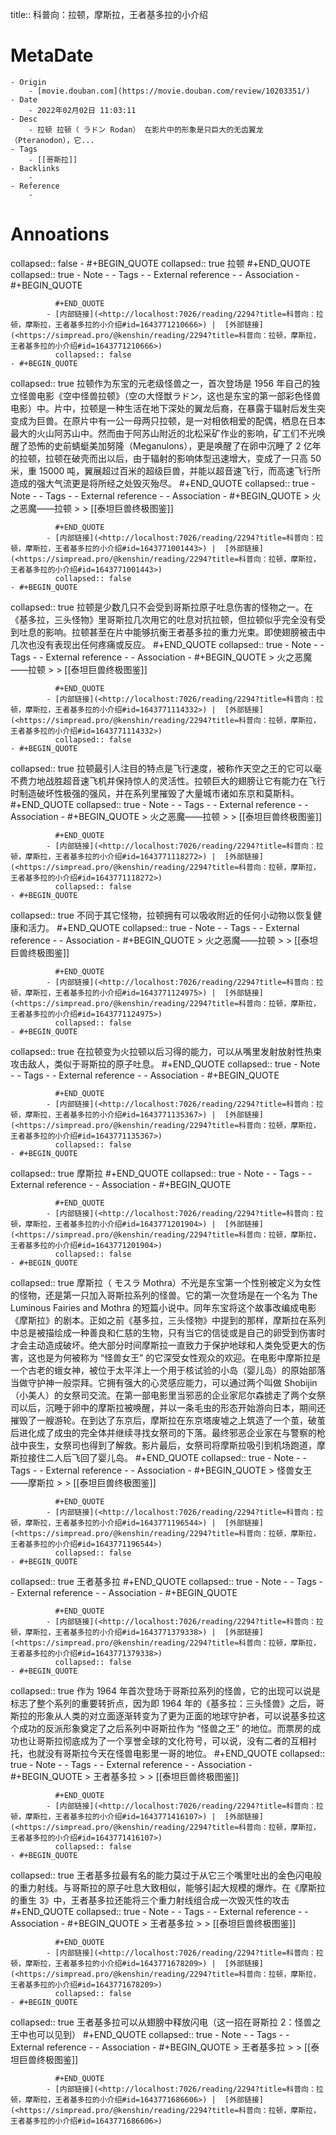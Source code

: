title::  科普向：拉顿，摩斯拉，王者基多拉的小介绍

# MetaDate
	- Origin
		- [movie.douban.com](https://movie.douban.com/review/10203351/)
	- Date
		- 2022年02月02日 11:03:11
	- Desc
		- 拉顿 拉顿（ ラドン Rodan） 在影片中的形象是只巨大的无齿翼龙（Pteranodon），它...
	- Tags
		- [[哥斯拉]]
	- Backlinks
		-
	- Reference
		-
# Annoations

collapsed:: false
	- #+BEGIN_QUOTE
collapsed:: true
	    拉顿 
	    #+END_QUOTE
	    collapsed:: true
		- Note
			-
		- Tags
			-
		- External reference
			-
		- Association
			- #+BEGIN_QUOTE
			  
			  #+END_QUOTE
			- [内部链接](<http://localhost:7026/reading/2294?title=科普向：拉顿，摩斯拉，王者基多拉的小介绍#id=1643771210666>) |  [外部链接](<https://simpread.pro/@kenshin/reading/2294?title=科普向：拉顿，摩斯拉，王者基多拉的小介绍#id=1643771210666>)
			  collapsed:: false
	- #+BEGIN_QUOTE
collapsed:: true
	    拉顿作为东宝的元老级怪兽之一，首次登场是 1956 年自己的独立怪兽电影《空中怪兽拉顿》（空の大怪獣ラドン，这也是东宝的第一部彩色怪兽电影）中。片中，拉顿是一种生活在地下深处的翼龙后裔，在暴露于辐射后发生突变成为巨兽。在原片中有一公一母两只拉顿，是一对相依相爱的配偶，栖息在日本最大的火山阿苏山中。然而由于阿苏山附近的北松采矿作业的影响，矿工们不光唤醒了恐怖的史前蜻蜓美加努隆（Meganulons），更是唤醒了在卵中沉睡了 2 亿年的拉顿，拉顿在破壳而出以后，由于辐射的影响体型迅速增大，变成了一只高 50 米，重 15000 吨，翼展超过百米的超级巨兽，并能以超音速飞行，而高速飞行所造成的强大气流更是将所经之处毁灭殆尽。 
	    #+END_QUOTE
	    collapsed:: true
		- Note
			-
		- Tags
			-
		- External reference
			-
		- Association
			- #+BEGIN_QUOTE
			    > 火之恶魔——拉顿
			     > 
			     > [[泰坦巨兽终极图鉴]]
			  
			  #+END_QUOTE
			- [内部链接](<http://localhost:7026/reading/2294?title=科普向：拉顿，摩斯拉，王者基多拉的小介绍#id=1643771001443>) |  [外部链接](<https://simpread.pro/@kenshin/reading/2294?title=科普向：拉顿，摩斯拉，王者基多拉的小介绍#id=1643771001443>)
			  collapsed:: false
	- #+BEGIN_QUOTE
collapsed:: true
	    拉顿是少数几只不会受到哥斯拉原子吐息伤害的怪物之一。在《基多拉，三头怪物》里哥斯拉几次用它的吐息对抗拉顿，但拉顿似乎完全没有受到吐息的影响。拉顿甚至在片中能够抗衡王者基多拉的重力光束。即使翅膀被击中几次也没有表现出任何疼痛或反应。 
	    #+END_QUOTE
	    collapsed:: true
		- Note
			-
		- Tags
			-
		- External reference
			-
		- Association
			- #+BEGIN_QUOTE
			    > 火之恶魔——拉顿
			     > 
			     > [[泰坦巨兽终极图鉴]]
			  
			  #+END_QUOTE
			- [内部链接](<http://localhost:7026/reading/2294?title=科普向：拉顿，摩斯拉，王者基多拉的小介绍#id=1643771114332>) |  [外部链接](<https://simpread.pro/@kenshin/reading/2294?title=科普向：拉顿，摩斯拉，王者基多拉的小介绍#id=1643771114332>)
			  collapsed:: false
	- #+BEGIN_QUOTE
collapsed:: true
	    拉顿最引人注目的特点是飞行速度，被称作天空之王的它可以毫不费力地战胜超音速飞机并保持惊人的灵活性。拉顿巨大的翅膀让它有能力在飞行时制造破坏性极强的强风，并在系列里摧毁了大量城市诸如东京和莫斯科。 
	    #+END_QUOTE
	    collapsed:: true
		- Note
			-
		- Tags
			-
		- External reference
			-
		- Association
			- #+BEGIN_QUOTE
			    > 火之恶魔——拉顿
			     > 
			     > [[泰坦巨兽终极图鉴]]
			  
			  #+END_QUOTE
			- [内部链接](<http://localhost:7026/reading/2294?title=科普向：拉顿，摩斯拉，王者基多拉的小介绍#id=1643771118272>) |  [外部链接](<https://simpread.pro/@kenshin/reading/2294?title=科普向：拉顿，摩斯拉，王者基多拉的小介绍#id=1643771118272>)
			  collapsed:: false
	- #+BEGIN_QUOTE
collapsed:: true
	    不同于其它怪物，拉顿拥有可以吸收附近的任何小动物以恢复健康和活力。 
	    #+END_QUOTE
	    collapsed:: true
		- Note
			-
		- Tags
			-
		- External reference
			-
		- Association
			- #+BEGIN_QUOTE
			    > 火之恶魔——拉顿
			     > 
			     > [[泰坦巨兽终极图鉴]]
			  
			  #+END_QUOTE
			- [内部链接](<http://localhost:7026/reading/2294?title=科普向：拉顿，摩斯拉，王者基多拉的小介绍#id=1643771124975>) |  [外部链接](<https://simpread.pro/@kenshin/reading/2294?title=科普向：拉顿，摩斯拉，王者基多拉的小介绍#id=1643771124975>)
			  collapsed:: false
	- #+BEGIN_QUOTE
collapsed:: true
	    在拉顿变为火拉顿以后习得的能力，可以从嘴里发射放射性热束攻击敌人，类似于哥斯拉的原子吐息。 
	    #+END_QUOTE
	    collapsed:: true
		- Note
			-
		- Tags
			-
		- External reference
			-
		- Association
			- #+BEGIN_QUOTE
			  
			  #+END_QUOTE
			- [内部链接](<http://localhost:7026/reading/2294?title=科普向：拉顿，摩斯拉，王者基多拉的小介绍#id=1643771135367>) |  [外部链接](<https://simpread.pro/@kenshin/reading/2294?title=科普向：拉顿，摩斯拉，王者基多拉的小介绍#id=1643771135367>)
			  collapsed:: false
	- #+BEGIN_QUOTE
collapsed:: true
	    摩斯拉 
	    #+END_QUOTE
	    collapsed:: true
		- Note
			-
		- Tags
			-
		- External reference
			-
		- Association
			- #+BEGIN_QUOTE
			  
			  #+END_QUOTE
			- [内部链接](<http://localhost:7026/reading/2294?title=科普向：拉顿，摩斯拉，王者基多拉的小介绍#id=1643771201904>) |  [外部链接](<https://simpread.pro/@kenshin/reading/2294?title=科普向：拉顿，摩斯拉，王者基多拉的小介绍#id=1643771201904>)
			  collapsed:: false
	- #+BEGIN_QUOTE
collapsed:: true
	    摩斯拉（ モスラ Mothra）不光是东宝第一个性别被定义为女性的怪物，还是第一只加入哥斯拉系列的怪兽。它的第一次登场是在一个名为 The Luminous Fairies and Mothra 的短篇小说中。同年东宝将这个故事改编成电影《摩斯拉》的剧本。正如之前《基多拉，三头怪物》中提到的那样，摩斯拉在系列中总是被描绘成一种善良和仁慈的生物，只有当它的信徒或是自己的卵受到伤害时才会主动造成破坏。绝大部分时间摩斯拉一直致力于保护地球和人类免受更大的伤害，这也是为何被称为 “怪兽女王” 的它深受女性观众的欢迎。在电影中摩斯拉是一个古老的蛾女神，被位于太平洋上一个用于核试验的小岛（婴儿岛）的原始部落当做守护神一般崇拜。它拥有强大的心灵感应能力，可以通过两个叫做 Shobijin（小美人）的女祭司交流。在第一部电影里当邪恶的企业家尼尔森掳走了两个女祭司以后，沉睡于卵中的摩斯拉被唤醒，并以一条毛虫的形态开始游向日本，期间还摧毁了一艘游轮。在到达了东京后，摩斯拉在东京塔废墟之上筑造了一个茧，破茧后进化成了成虫的完全体并继续寻找女祭司的下落。最终邪恶企业家在与警察的枪战中丧生，女祭司也得到了解救。影片最后，女祭司将摩斯拉吸引到机场跑道，摩斯拉接住二人后飞回了婴儿岛。 
	    #+END_QUOTE
	    collapsed:: true
		- Note
			-
		- Tags
			-
		- External reference
			-
		- Association
			- #+BEGIN_QUOTE
			    > 怪兽女王——摩斯拉
			     > 
			     > [[泰坦巨兽终极图鉴]]
			  
			  #+END_QUOTE
			- [内部链接](<http://localhost:7026/reading/2294?title=科普向：拉顿，摩斯拉，王者基多拉的小介绍#id=1643771196544>) |  [外部链接](<https://simpread.pro/@kenshin/reading/2294?title=科普向：拉顿，摩斯拉，王者基多拉的小介绍#id=1643771196544>)
			  collapsed:: false
	- #+BEGIN_QUOTE
collapsed:: true
	    王者基多拉 
	    #+END_QUOTE
	    collapsed:: true
		- Note
			-
		- Tags
			-
		- External reference
			-
		- Association
			- #+BEGIN_QUOTE
			  
			  #+END_QUOTE
			- [内部链接](<http://localhost:7026/reading/2294?title=科普向：拉顿，摩斯拉，王者基多拉的小介绍#id=1643771379338>) |  [外部链接](<https://simpread.pro/@kenshin/reading/2294?title=科普向：拉顿，摩斯拉，王者基多拉的小介绍#id=1643771379338>)
			  collapsed:: false
	- #+BEGIN_QUOTE
collapsed:: true
	    作为 1964 年首次登场于哥斯拉系列的怪兽，它的出现可以说是标志了整个系列的重要转折点，因为即 1964 年的《基多拉：三头怪兽》之后，哥斯拉的形象从人类的对立面逐渐转变为了更为正面的地球守护者，可以说基多拉这个成功的反派形象奠定了之后系列中哥斯拉作为 “怪兽之王” 的地位。而票房的成功也让哥斯拉彻底成为了一个享誉全球的文化符号，可以说，没有二者的互相衬托，也就没有哥斯拉今天在怪兽电影里一哥的地位。 
	    #+END_QUOTE
	    collapsed:: true
		- Note
			-
		- Tags
			-
		- External reference
			-
		- Association
			- #+BEGIN_QUOTE
			    > 王者基多拉
			     > 
			     > [[泰坦巨兽终极图鉴]]
			  
			  #+END_QUOTE
			- [内部链接](<http://localhost:7026/reading/2294?title=科普向：拉顿，摩斯拉，王者基多拉的小介绍#id=1643771416107>) |  [外部链接](<https://simpread.pro/@kenshin/reading/2294?title=科普向：拉顿，摩斯拉，王者基多拉的小介绍#id=1643771416107>)
			  collapsed:: false
	- #+BEGIN_QUOTE
collapsed:: true
	    王者基多拉最有名的能力莫过于从它三个嘴里吐出的金色闪电般的重力射线。与哥斯拉的原子吐息大致相似，能够引起大规模的爆炸。在《摩斯拉的重生 3》中，王者基多拉还能将三个重力射线组合成一次毁灭性的攻击 
	    #+END_QUOTE
	    collapsed:: true
		- Note
			-
		- Tags
			-
		- External reference
			-
		- Association
			- #+BEGIN_QUOTE
			    > 王者基多拉
			     > 
			     > [[泰坦巨兽终极图鉴]]
			  
			  #+END_QUOTE
			- [内部链接](<http://localhost:7026/reading/2294?title=科普向：拉顿，摩斯拉，王者基多拉的小介绍#id=1643771678209>) |  [外部链接](<https://simpread.pro/@kenshin/reading/2294?title=科普向：拉顿，摩斯拉，王者基多拉的小介绍#id=1643771678209>)
			  collapsed:: false
	- #+BEGIN_QUOTE
collapsed:: true
	    王者基多拉可以从翅膀中释放闪电（这一招在哥斯拉 2：怪兽之王中也可以见到） 
	    #+END_QUOTE
	    collapsed:: true
		- Note
			-
		- Tags
			-
		- External reference
			-
		- Association
			- #+BEGIN_QUOTE
			    > 王者基多拉
			     > 
			     > [[泰坦巨兽终极图鉴]]
			  
			  #+END_QUOTE
			- [内部链接](<http://localhost:7026/reading/2294?title=科普向：拉顿，摩斯拉，王者基多拉的小介绍#id=1643771686606>) |  [外部链接](<https://simpread.pro/@kenshin/reading/2294?title=科普向：拉顿，摩斯拉，王者基多拉的小介绍#id=1643771686606>)